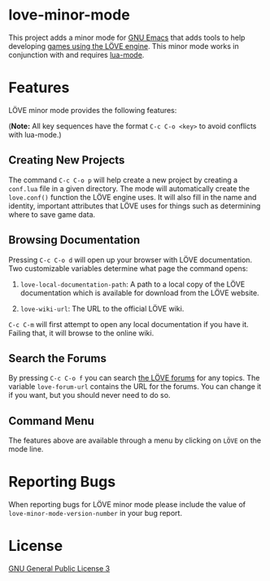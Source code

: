 love-minor-mode
===============

This project adds a minor mode for [GNU Emacs][emacs] that adds tools
to help developing [games using the LÖVE engine][love].  This minor
mode works in conjunction with and requires [lua-mode][luamode].



Features
========

LÖVE minor mode provides the following features:

(**Note:** All key sequences have the format `C-c C-o <key>` to avoid
conflicts with lua-mode.)


Creating New Projects
---------------------

The command `C-c C-o p` will help create a new project by creating a
`conf.lua` file in a given directory.  The mode will automatically
create the `love.conf()` function the LÖVE engine uses.  It will also
fill in the name and identity, important attributes that LÖVE uses for
things such as determining where to save game data.


Browsing Documentation
----------------------

Pressing `C-c C-o d` will open up your browser with LÖVE documentation.
Two customizable variables determine what page the command opens:

1. `love-local-documentation-path`: A path to a local copy of the LÖVE
documentation which is available for download from the LÖVE website.

2. `love-wiki-url`: The URL to the official LÖVE wiki.

`C-c C-m` will first attempt to open any local documentation if you
have it.  Failing that, it will browse to the online wiki.


Search the Forums
-----------------

By pressing `C-c C-o f` you can search [the LÖVE forums][forums] for any
topics.  The variable `love-forum-url` contains the URL for the
forums.  You can change it if you want, but you should never need to
do so.


Command Menu
------------

The features above are available through a menu by clicking on `LÖVE`
on the mode line.



Reporting Bugs
==============

When reporting bugs for LÖVE minor mode please include the value of
`love-minor-mode-version-number` in your bug report.



License
=======

[GNU General Public License 3][gpl]



[gpl]: http://www.gnu.org/copyleft/gpl.html
[emacs]: http://www.gnu.org/software/emacs/
[love]: http://love2d.org/
[ewiki]: http://www.emacswiki.org/cgi-bin/wiki/
[luamode]: http://immerrr.github.com/lua-mode/
[forums]: https://love2d.org/forums/
